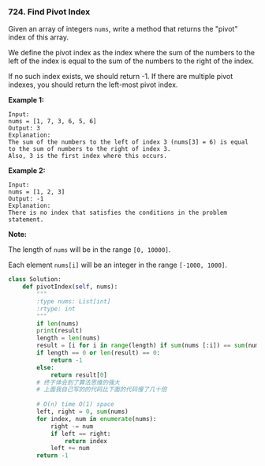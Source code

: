 ### 724. Find Pivot Index

Given an array of integers `nums`, write a method that returns the "pivot" index of this array.

We define the pivot index as the index where the sum of the numbers to the left of the index is equal to the sum of the numbers to the right of the index.

If no such index exists, we should return -1. If there are multiple pivot indexes, you should return the left-most pivot index.

**Example 1:**

```
Input: 
nums = [1, 7, 3, 6, 5, 6]
Output: 3
Explanation: 
The sum of the numbers to the left of index 3 (nums[3] = 6) is equal to the sum of numbers to the right of index 3.
Also, 3 is the first index where this occurs.
```

**Example 2:**

```
Input: 
nums = [1, 2, 3]
Output: -1
Explanation: 
There is no index that satisfies the conditions in the problem statement.
```

**Note:**

The length of `nums` will be in the range `[0, 10000]`.

Each element `nums[i]` will be an integer in the range `[-1000, 1000]`.



```python
class Solution:
    def pivotIndex(self, nums):
        """
        :type nums: List[int]
        :rtype: int
        """
        if len(nums)
        print(result)
        length = len(nums)
        result = [i for i in range(length) if sum(nums [:i]) == sum(nums[i+1:])]
        if length == 0 or len(result) == 0:
            return -1
        else:
            return result[0]
        # 终于体会到了算法思维的强大
        # 上面我自己写的的代码比下面的代码慢了几十倍
        
        # O(n) time O(1) space 
        left, right = 0, sum(nums)
        for index, num in enumerate(nums):
            right -= num
            if left == right:
                return index
            left += num
        return -1
```

